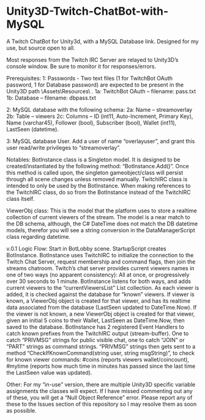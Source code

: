 # Unity3D-Twitch-ChatBot-with-MySQL
A Twitch ChatBot for Unity3d, with a MySQL Database link. Designed for my use, but source open to all.

Most responses from the Twitch IRC Server are relayed to Unity3D’s console window. Be sure to monitor it for responses/errors.

Prerequisites: 
1: Passwords - Two text files (1 for TwitchBot OAuth password, 1 for Database password) are expected to be present in the Unity3D path \Assets\Resources\ .
	1a: TwitchBot OAuth – filename: pass.txt
	1b: Database – filename: dbpass.txt

2: MySQL database with the following schema:
	2a: Name – streamoverlay
	2b: Table – viewers
	2c: Columns – ID (int11, Auto-Increment, Primary Key), Name (varchar45), Follower (bool), 	Subscriber (bool), Wallet (int11), LastSeen (datetime).

3: MySQL database User. Add a user of name “overlayuser”, and grant this user read/write privileges to “streamoverlay”.

Notables: 
BotInstance class is a Singleton model. It is designed to be created/instantiated by the following method: “BotInstance.Add()”. Once this method is called upon, the singleton gameobject/class will persist through all scene changes unless removed manually.
TwitchIRC class is intended to only be used by the BotInstance. When making references to the TwitchIRC class, do so from the BotInstance instead of the TwitchIRC class itself.

ViewerObj class: This is the model that the platform uses to store a realtime collection of current viewers of the stream. The model is a near match to the DB schema, although, the C# DateTime does not match the DB datetime models, therefor you will see a string conversion in the DataManagerScript class regarding datetime.

v.0.1 Logic Flow:
Start in BotLobby scene.
StartupScript creates BotInstance.
BotInstance uses TwitchIRC to initialize the connection to the Twitch Chat Server, request membership and command flags, then join the streams chatroom.
Twitch’s chat server provides current viewers names in one of two ways (no apparent consistency): All at once, or progressively over 30 seconds to 1 minute. BotInstance listens for both ways, and adds current viewers to the “currentViewersList” List<ViewerObj> collection.
As each viewer is added, it is checked against the database for “known” viewers. If viewer is known, a ViewerObj object is created for that viewer, and has its realtime data associated from the database (LastSeen updated to DateTime.Now). If the viewer is not known, a new ViewerObj object is created for that viewer, given an initial 5 coins to their Wallet, LastSeen as DateTime.Now, then saved to the database.
BotInstance has 2 registered Event Handlers to catch known prefixes from the TwitchIRC output (stream-buffer). One to catch “PRIVMSG” strings for public visible chat, one to catch “JOIN” or “PART” strings as command strings.
“PRIVMSG” strings then gets sent to a method “CheckIfKnownCommand(string user, string msgString)”, to check for known viewer commands: #coins (reports viewers wallet/coincount), #mytime (reports how much time in minutes has passed since the last time the LastSeen value was updated).

Other: 
For my “in-use” version, there are multiple Unity3D specific variable assignments the classes will expect. If I have missed commenting out any of these, you will get a “Null Object Reference” error. Please report any of these to the Issues section of this repository so I may resolve them as soon as possible.

